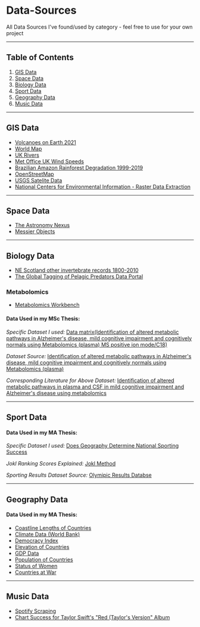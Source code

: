 # Data-Sources
All Data Sources I've found/used by category - feel free to use for your own project
***
## Table of Contents
1. [GIS Data](#gis-data)
2. [Space Data](#space-data)
3. [Biology Data](#biology-data)
4. [Sport Data](#sport-data)
5. [Geography Data](#geography-data)
6. [Music Data](#music-data)
***
## GIS Data

* [Volcanoes on Earth 2021](https://www.kaggle.com/datasets/ramjasmaurya/volcanoes-on-earth-in-2021)
* [World Map](https://www.naturalearthdata.com/downloads/10m-cultural-vectors/)
* [UK Rivers](https://osdatahub.os.uk/downloads/open/OpenRivers)
* [Met Office UK Wind Speeds](https://github.com/ukcp-data/ukcp-spatial-files/tree/master/spatial-files)
* [Brazilian Amazon Rainforest Degradation 1999-2019](https://www.kaggle.com/datasets/mbogernetto/brazilian-amazon-rainforest-degradation)
* [OpenStreetMap](https://www.openstreetmap.org/export#map=13/51.2765/30.2712)
* [USGS Satelite Data](https://earthexplorer.usgs.gov/)
* [National Centers for Environmental Information - Raster Data Extraction](https://www.ncei.noaa.gov/maps/grid-extract/)

***
## Space Data

* [The Astronomy Nexus](http://www.astronexus.com/hyg)
* [Messier Objects](https://github.com/eleanorlutz/western_constellations_atlas_of_space/blob/main/data/processed/messier_ngc_processed.csv)

***
## Biology Data

* [NE Scotland other invertebrate records 1800-2010](https://www.gbif.org/dataset/0a0d4ca1-5bfd-4594-9d51-40b972308bf5)
* [The Global Tagging of Pelagic Predators Data Portal](https://mola.stanford.edu/NaturePaper/vr-index.php)
### Metabolomics

* [Metabolomics Workbench](https://www.metabolomicsworkbench.org/data/browse.php)
#### Data Used in my MSc Thesis:
_Specific Dataset I used:_
[Data matrix(Identification of altered metabolic pathways in Alzheimer's disease, mild cognitive impairment and cognitively normals using Metabolomics (plasma) MS positive ion mode/C18)](https://www.metabolomicsworkbench.org/data/showfile_t.php?RA=90.242.255.146&DF=MSdata_ST000046_1.txt)

_Dataset Source:_
[Identification of altered metabolic pathways in Alzheimer's disease, mild cognitive impairment and cognitively normals using Metabolomics (plasma)](https://www.metabolomicsworkbench.org/data/DRCCMetadata.php?Mode=Study&StudyID=ST000046)

_Corresponding Literature for Above Dataset:_
[Identification of altered metabolic pathways in plasma and CSF in mild cognitive impairment and Alzheimer's disease using metabolomics](https://pubmed.ncbi.nlm.nih.gov/23700429/)

***
## Sport Data
#### Data Used in my MA Thesis:
_Specific Dataset I used:_
[Does Geography Determine National Sporting Success](https://github.com/VikkiWalls/Data-Sources/blob/main/CSV%20Files/Does%20Geography%20Determine%20National%20Sporting%20Success.csv)

_Jokl Ranking Scores Explained:_
[Jokl Method](https://github.com/VikkiWalls/Data-Sources/blob/main/Other%20Files/Jokl%20Ranking%20Score%20Explained.txt)

_Sporting Results Dataset Source:_
[Olymipic Results Databse](https://www.olympiandatabase.com/index.php?id=278979&L=1)

***
## Geography Data
#### Data Used in my MA Thesis:

* [Coastline Lengths of Countries](https://www.citypopulation.de/en/world/bymap/coastlines/)
* [Climate Data (World Bank)](https://climateknowledgeportal.worldbank.org/download-data)
* [Democracy Index](https://www.eiu.com/public/topical_report.aspx?campaignid=democracyindex2019)
* [Elevation of Countries](https://www.atlasbig.com/en-us/countries-average-elevation)
* [GDP Data](https://tradingeconomics.com/country-list/gdp)
* [Population of Countries](https://www.worldometers.info/world-population/population-by-country/)
* [Status of Women](https://giwps.georgetown.edu/the-index/)
* [Countries at War](https://worldpopulationreview.com/country-rankings/countries-currently-at-war)


***
## Music Data

* [Spotify Scraping](https://stevesie.com/apps/spotify-api/track-details-artists)
* [Chart Success for Taylor Swift's "Red (Taylor's Version" Album](https://en.m.wikipedia.org/wiki/Red_(Taylor%27s_Version)#Charts)

